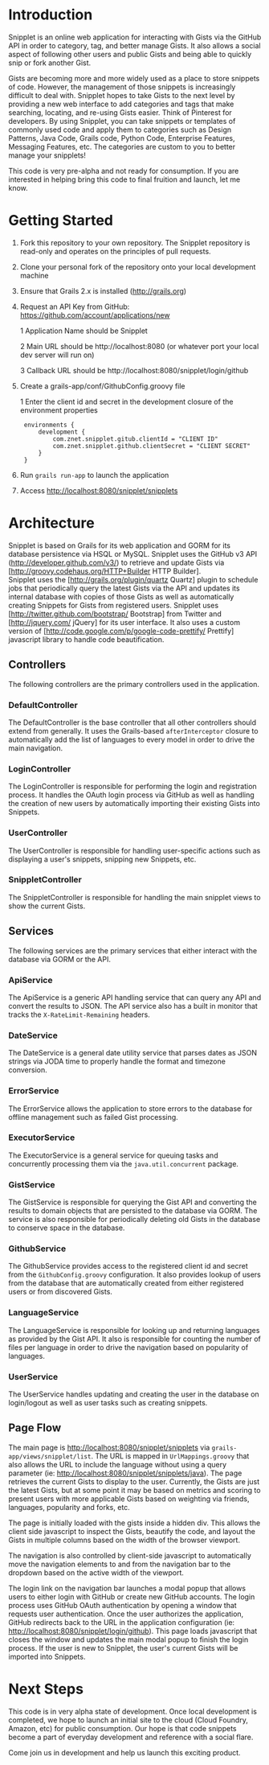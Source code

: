 # Introduction

Snipplet is an online web application for interacting with Gists via the
GitHub API in order to category, tag, and better manage Gists.  It also
allows a social aspect of following other users and public Gists and
being able to quickly snip or fork another Gist.

Gists are becoming more and more widely used as a place to store snippets
of code.  However, the management of those snippets is increasingly difficult
to deal with.  Snipplet hopes to take Gists to the next level by providing
a new web interface to add categories and tags that make searching, locating,
and re-using Gists easier.  Think of Pinterest for developers.  By using
Snipplet, you can take snippets or templates of commonly used code and
apply them to categories such as Design Patterns, Java Code, Grails code,
Python Code, Enterprise Features, Messaging Features, etc.  The categories
are custom to you to better manage your snipplets!

This code is very pre-alpha and not ready for consumption.  If you are interested
in helping bring this code to final fruition and launch, let me know.

# Getting Started

1. Fork this repository to your own repository. The Snipplet repository is read-only and operates
on the principles of pull requests.

2. Clone your personal fork of the repository onto your local development machine

3. Ensure that Grails 2.x is installed (http://grails.org)

4. Request an API Key from GitHub: https://github.com/account/applications/new

    1 Application Name should be Snipplet

    2 Main URL should be http://localhost:8080 (or whatever port your local dev server will run on)

    3 Callback URL should be http://localhost:8080/snipplet/login/github

5. Create a grails-app/conf/GithubConfig.groovy file 

    1 Enter the client id and secret in the development closure of the environment properties

        environments {
            development {
                com.znet.snipplet.gitub.clientId = "CLIENT ID"
                com.znet.snipplet.github.clientSecret = "CLIENT SECRET"
            }
        }

6. Run ``grails run-app`` to launch the application

7. Access <http://localhost:8080/snipplet/snipplets>

# Architecture

Snipplet is based on Grails for its web application and GORM for its database persistence via HSQL or MySQL. Snipplet uses the 
GitHub v3 API (<http://developer.github.com/v3/>) to retrieve and update Gists via [http://groovy.codehaus.org/HTTP+Builder HTTP Builder].  
Snipplet uses the [http://grails.org/plugin/quartz Quartz] 
plugin to schedule
jobs that periodically query the latest Gists via the API and updates its internal database with copies of those Gists as well
as automatically creating Snippets for Gists from registered users. Snipplet uses [http://twitter.github.com/bootstrap/ Bootstrap] from Twitter 
and [http://jquery.com/ jQuery] for its
user interface.  It also uses a custom version of [http://code.google.com/p/google-code-prettify/ Prettify] javascript library to handle code beautification.

## Controllers

The following controllers are the primary controllers used in the application.

### DefaultController

The DefaultController is the base controller that all other controllers should extend from generally.  It uses the Grails-based
``afterInterceptor`` closure to automatically add the list of languages to every model in order to drive the main navigation.

### LoginController

The LoginController is responsible for performing the login and registration process. It handles the OAuth login process via GitHub as
well as handling the creation of new users by automatically importing their existing Gists into Snippets.

### UserController

The UserController is responsible for handling user-specific actions such as displaying a user's snippets, snipping new Snippets, etc.

### SnippletController

The SnippletController is responsible for handling the main snipplet views to show the current Gists.

## Services

The following services are the primary services that either interact with the database via GORM or the API.

### ApiService

The ApiService is a generic API handling service that can query any API and convert the results to JSON. The API service also has a built
in monitor that tracks the `X-RateLimit-Remaining` headers.

### DateService

The DateService is a general date utility service that parses dates as JSON strings via JODA time to properly handle the format and timezone conversion.

### ErrorService

The ErrorService allows the application to store errors to the database for offline management such as failed Gist processing.

### ExecutorService

The ExecutorService is a general service for queuing tasks and concurrently processing them via the `java.util.concurrent` package.

### GistService

The GistService is responsible for querying the Gist API and converting the results to domain objects that are persisted to the database via GORM.
The service is also responsible for periodically deleting old Gists in the database to conserve space in the database.

### GithubService

The GithubService provides access to the registered client id and secret from the `GithubConfig.groovy` configuration. It also provides lookup of users
from the database that are automatically created from either registered users or from discovered Gists.

### LanguageService

The LanguageService is responsible for looking up and returning languages as provided by the Gist API. It also is responsible for counting the number of files
per language in order to drive the navigation based on popularity of languages.

### UserService

The UserService handles updating and creating the user in the database on login/logout as well as user tasks such as creating snippets.

## Page Flow

The main page is <http://localhost:8080/snipplet/snipplets> via `grails-app/views/snipplet/list`.  The URL is mapped in `UrlMappings.groovy` that also
allows the URL to include the language without using a query parameter (ie: <http://localhost:8080/snipplet/snipplets/java>).  The page retrieves the 
current Gists to display to the user.  Currently, the Gists are just the latest Gists, but at some point it may be based on metrics and scoring to present
users with more applicable Gists based on weighting via friends, languages, popularity and forks, etc.

The page is initially loaded with the gists inside a hidden div.  This allows the client side javascript to inspect the Gists, beautify the code, and layout the Gists in multiple columns based on the width of the browser viewport.

The navigation is also controlled by client-side javascript to automatically move the navigation elements to and from the navigation bar to the dropdown based on the active width of the viewport.

The login link on the navigation bar launches a modal popup that allows users to either login with GitHub or create new GitHub accounts.  The login process uses GitHub OAuth authentication by opening a window that requests user authentication.  Once the user authorizes the application, GitHub redirects back to the URL in the application configuration (ie: <http://localhost:8080/snipplet/login/github>).  This page loads javascript that closes the window and updates the main modal popup to finish the login process.  If the user is new to Snipplet, the user's current Gists will be imported into Snippets.

# Next Steps

This code is in very alpha state of development.  Once local development is completed, we hope to launch an initial site to the cloud (Cloud Foundry, Amazon, etc) for public consumption.  Our hope is that code snippets become a part of everyday development and reference with a social flare.

Come join us in development and help us launch this exciting product.
